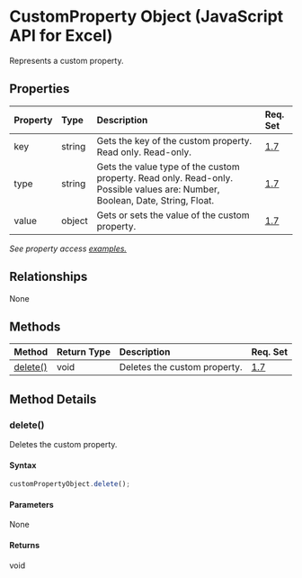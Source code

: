 # CustomProperty Object (JavaScript API for Excel)

Represents a custom property.

## Properties

| Property	   | Type	|Description| Req. Set|
|:---------------|:--------|:----------|:----|
|key|string|Gets the key of the custom property. Read only. Read-only.|[1.7](../requirement-sets/excel-api-requirement-sets.md)|
|type|string|Gets the value type of the custom property. Read only. Read-only. Possible values are: Number, Boolean, Date, String, Float.|[1.7](../requirement-sets/excel-api-requirement-sets.md)|
|value|object|Gets or sets the value of the custom property.|[1.7](../requirement-sets/excel-api-requirement-sets.md)|

_See property access [examples.](#property-access-examples)_

## Relationships
None


## Methods

| Method		   | Return Type	|Description| Req. Set|
|:---------------|:--------|:----------|:----|
|[delete()](#delete)|void|Deletes the custom property.|[1.7](../requirement-sets/excel-api-requirement-sets.md)|

## Method Details


### delete()
Deletes the custom property.

#### Syntax
```js
customPropertyObject.delete();
```

#### Parameters
None

#### Returns
void
